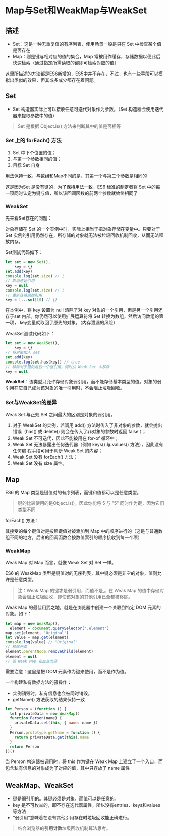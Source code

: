 # Map与Set和WeakMap与WeakSet

## 描述

- Set：这是一种无重复值的有序列表，使用场景一般是只在 Set 中检查某个值是否存在
- Map：则是键与相对应的值的集合，Map 常被用作缓存，存储数据以便此后快速检索（通过指定所需读取的键即可检索对应的值）

这里所描述的方法都是ES6新增的，ES5中并不存在，不过，也有一些手段可以模拟出类似的效果，但其或多或少都存在着问题。

## Set

- Set 构造器实际上可以接收任意可迭代对象作为参数。（Set 构造器会使用迭代器来提取参数中的值）

> Set 是根据 Object.is() 方法来判断其中的值是否相等

### Set 上的 forEach() 方法

1. Set 中下个位置的值；
2. 与第一个参数相同的值；
3. 目标 Set 自身

用法保持一致，与数组和Map不同的是，其第一个与第二个参数是相同的

这是因为Set 是没有键的，为了保持用法一致，ES6 标准的制定者将 Set 中的每一项同时认定为键与值，所以该回调函数的前两个参数就始终相同了

### WeakSet

先来看Set存在的问题：

对象存储在 Set 的一个实例中时，实际上相当于把对象存储在变量中。只要对于 Set 实例的引用仍然存在，所存储的对象就无法被垃圾回收机制回收，从而无法释放内存。

Set测试代码如下：

```js
let set = new Set(),
    key = {}
set.add(key)
console.log(set.size) // 1
// 取消原始引用
key = null
console.log(set.size) // 1
// 重新获得原始引用
key = [...set][0] // {}
```

在本例中，将 key 设置为 null 清除了对 key 对象的一个引用，但是另一个引用还存于set 内部。你仍然可以使用扩展运算符将 Set 转换为数组，然后访问数组的第一项， key变量就取回了原先的对象。（内存泄漏的风险）

WeakSet测试代码如下：

```js
let set = new WeakSet(),
    key = {}
// 将对象加入 set
set.add(key)
console.log(set.has(key)) // true
// 移除对于键的最后一个强引用，同时从 Weak Set 中移除
key = null
```

**WeakSet**：该类型只允许存储对象弱引用，而不能存储基本类型的值。对象的弱引用在它自己成为该对象的唯一引用时，不会阻止垃圾回收。

### Set与WeakSet的差异

Weak Set 与正规 Set 之间最大的区别是对象的弱引用。

1. 对于 WeakSet 的实例，若调用 add() 方法时传入了非对象的参数，就会抛出错误（has() 或 delete() 则会在传入了非对象的参数时返回 false ）；
2. Weak Set 不可迭代，因此不能被用在 for-of 循环中；
3. Weak Set 无法暴露出任何迭代器（例如 keys() 与 values() 方法），因此没有任何编
程手段可用于判断 Weak Set 的内容；
4. Weak Set 没有 forEach() 方法；
5. Weak Set 没有 size 属性。

## Map

ES6 的 Map 类型是键值对的有序列表，而键和值都可以是任意类型。

> 键的比较使用的是Object.is()，因此你能将 5 与 "5" 同时作为键，因为它们类型不同

forEach() 方法：

其接受的每个键值对是按照键值对被添加到 Map 中的顺序进行的（这是与普通数组不同的地方，后者的回调函数会按数值索引的顺序接收到每一个项）

### WeakMap

Weak Map 对 Map 而言，就像 Weak Set 对 Set 一样。

ES6 的 WeakMap 类型是键值对的无序列表，其中键必须是非空的对象，值则允许是任意类型。

> 注：Weak Map 的键才是弱引用，而值不是,。在 Weak Map 的值中存储对象会阻止垃圾回收，即使该对象的其他引用已全都被移除。

Weak Map 的最佳用武之地，就是在浏览器中创建一个关联到特定 DOM 元素的对象。如下：

```js
let map = new WeakMap(),
  element = document.querySelector('.element')
map.set(element, 'Original')
let value = map.get(element)
console.log(value) // "Original"
// 移除元素
element.parentNode.removeChild(element)
element = null
// 该 Weak Map 在此处为空
```

需要注意：这里是把 DOM 元素作为键来使用，而不是作为值。

一个构建私有数据方法的骚操作：

- 实例销毁时，私有信息也会被同时销毁。
- getName() 方法获取的结果保持一致

```js
let Person = (function () {
  let privateData = new WeakMap()
  function Person(name) {
    privateData.set(this, { name: name })
  }
  Person.prototype.getName = function () {
    return privateData.get(this).name
  }
  return Person
})()
```

当 Person 构造器被调用时，将 this 作为键在 Weak Map 上建立了一个入口，而包含私有信息的对象成为了对应的值，其中只存放了 name 属性

## WeakMap、WeakSet

- 键是弱引用的。其键必须是对象，而值可以是任意的。
- key 是不可枚举的，即不存在迭代器属性，所以没有entries、keys和values等方法
- “弱引用”意味着在没有其他引用存在时垃圾回收能正确进行。

> 结合浏览器的**引用计数**垃圾回收机制算法思考。
